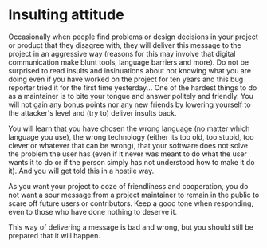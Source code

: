 # Insulting attitude

Occasionally when people find problems or design decisions in your project or
product that they disagree with, they will deliver this message to the project
in an aggressive way (reasons for this may involve that digital communication
make blunt tools, language barriers and more). Do not be surprised to read
insults and insinuations about not knowing what you are doing even if you have
worked on the project for ten years and this bug reporter tried it for the
first time yesterday... One of the hardest things to do as a maintainer is to
bite your tongue and answer politely and friendly. You will not gain any bonus
points nor any new friends by lowering yourself to the attacker's level and
(try to) deliver insults back.

You will learn that you have chosen the wrong language (no matter which
language you use), the wrong technology (either its too old, too stupid, too
clever or whatever that can be wrong), that your software does not solve the
problem the user has (even if it never was meant to do what the user wants it
to do or if the person simply has not understood how to make it do it). And
you will get told this in a hostile way.

As you want your project to ooze of friendliness and cooperation, you do not
want a sour message from a project maintainer to remain in the public to scare
off future users or contributors. Keep a good tone when responding, even to
those who have done nothing to deserve it.

This way of delivering a message is bad and wrong, but you should still be
prepared that it will happen.

